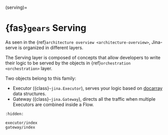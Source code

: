 (serving)=
# {fas}`gears` Serving

As seen in the {ref}`architecture overview <architecture-overview>`, Jina-serve is organized in different layers.

The Serving layer is composed of concepts that allow developers to write their logic to be served by the objects in {ref}`orchestration <orchestration>` layer.

Two objects belong to this family:
- Executor ({class}`~jina.Executor`), serves your logic based on [docarray](https://docs.docarray.org/) data structures.
- Gateway ({class}`~jina.Gateway`), directs all the traffic when multiple Executors are combined inside a Flow.

```{toctree}
:hidden:

executor/index
gateway/index
```
